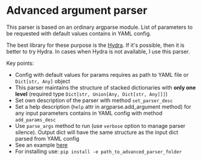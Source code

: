 
# Advanced argument parser

This parser is based on an ordinary argparse module.
List of parameters to be requested with default values contains in YAML config.  

The best library for these purpose is the [Hydra](https://hydra.cc). If it's possible, then it is better to try Hydra.
In cases when Hydra is not available, I use this parser.  

Key points:
- Config with default values for params requires as path to YAML file or `Dict[str, Any]` object
- This parser maintains the structure of stacked dictionaries with **only one level**
  (required type `Dict[str, Union[Any, Dict[str, Any]]]`)
- Set own description of the parser with method `set_parser_desc`
- Set a help description (`help` attr in argparse.add_argument method) for any input parameters 
  contains in YAML config with method `add_params_desc`
- Use `parse_args` method to run (use `verbose` option to manage parser silence). 
  Output dict will have the same structure as the input dict parsed from YAML config
- See an example [here](https://github.com/gorodnitskiy/advanced_parser/tree/master/example)
- For installing use: `pip install -e path_to_advanced_parser_folder`
